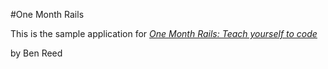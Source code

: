 #One Month Rails

This is the sample application for 
[*One Month Rails: Teach yourself to code*](http://onemonthrails.com)

by Ben Reed